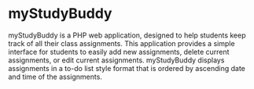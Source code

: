 # myStudyBuddy
myStudyBuddy is a PHP web application, designed to help students keep track of all their class assignments. This application provides a simple interface for students to easily add new assignments, delete current assignments, or edit current assignments. myStudyBuddy displays assignments in a to-do list style format that is ordered by ascending date and time of the assignments.

